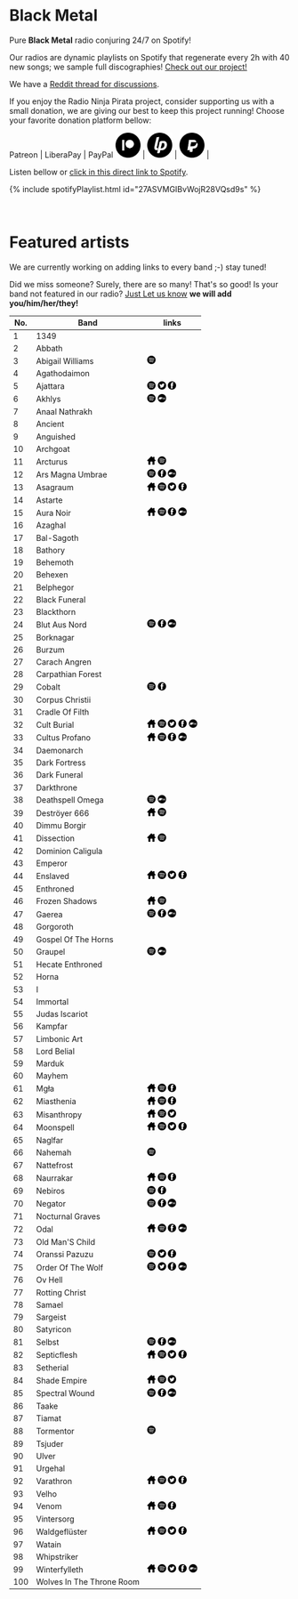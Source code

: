 # Black Metal

Pure **Black Metal** radio conjuring 24/7 on Spotify!

Our radios are dynamic playlists on Spotify that regenerate every 2h with 40 new songs; we sample full discographies! <a href="/">Check out our project!</a>

We have a [Reddit thread for discussions](https://www.reddit.com/r/RadioNinjaPirata/comments/ifr9e8/black_metal/).

If you enjoy the Radio Ninja Pirata project, consider supporting us with a small donation, we are giving our best to keep this project running! Choose your favorite donation platform bellow:

 Patreon | LiberaPay | PayPal
<a href="https://www.patreon.com/radioninjapirata" target="_blank"><img src="assets/patreon_black_logo_500x500.png" alt="patreon" height="45" width="45" /></a> | <a href="https://liberapay.com/RadioNinjaPirata/donate" target="_blank"><img src="assets/liberapay_logo_500x500.png" alt="liberapay" height="45" width="45" /></a> | <a href="https://www.paypal.com/cgi-bin/webscr?cmd=_s-xclick&hosted_button_id=TWGZ3KKDLEDUE&source=url" target="_blank"><img src="assets/paypal_black_logo_500x500.png" alt="paypal" height="45" width="45" /></a> |

Listen bellow or [click in this direct link to Spotify](https://open.spotify.com/playlist/27ASVMGIBvWojR28VQsd9s?si=wCYTXVh3SYWrAoWvt9BQuQ).

{% include spotifyPlaylist.html id="27ASVMGIBvWojR28VQsd9s" %}

<br>

# Featured artists

We are currently working on adding links to every band ;-) stay tuned!

Did we miss someone? Surely, there are so many! That's so good! Is your band not featured in our radio? [Just Let us know](https://github.com/RadioNinjaPirata/commentsENG/issues/new) **we will add you/him/her/they!**

No. | Band | links
--- | ---- | -----
1 | 1349 |     
2 | Abbath |     
3 | Abigail Williams |  <a href="https://open.spotify.com/artist/4VkWISgUF5AccCSs92mauh?si=XKgjkhNNQdynRqvlkXfVTw" target="_blank"><img src="assets/spotify_button.png" alt="spotify" height="15" width="15" /></a>   
4 | Agathodaimon |     
5 | Ajattara |  <a href="https://open.spotify.com/artist/19WQljDiwhjoGNc8CMbQgn?si=9lRbrVmQRF6pAFb1gka0Vg" target="_blank"><img src="assets/spotify_button.png" alt="spotify" height="15" width="15" /></a> <a href="https://twitter.com/AJATTARAband" target="_blank"><img src="assets/twitter_button.png" alt="twitter" height="15" width="15" /></a> <a href="https://www.facebook.com/ajattara" target="_blank"><img src="assets/facebook_button.png" alt="facebook" height="15" width="15" /></a> 
6 | Akhlys |  <a href="https://open.spotify.com/artist/7swiuMho0UMNYbZqcO0dho?si=fe5P7SedR0uHF7u6V_75qw" target="_blank"><img src="assets/spotify_button.png" alt="spotify" height="15" width="15" /></a>   <a href="https://akhlys.bandcamp.com" target="_blank"><img src="assets/bandcamp_button.png" alt="bandcamp" height="15" width="15" /></a>
7 | Anaal Nathrakh |     
8 | Ancient |     
9 | Anguished |     
10 | Archgoat |     
11 | Arcturus | <a href="www.arcturus.no" target="_blank"><img src="assets/others_home_button.png" alt="home" height="15" width="15" /></a> <a href="https://open.spotify.com/artist/0UGvFl1tJ49Co99gaXZH9Z?si=HcmguPebTNO7NqPWyXGJ_g" target="_blank"><img src="assets/spotify_button.png" alt="spotify" height="15" width="15" /></a>   
12 | Ars Magna Umbrae |  <a href="https://open.spotify.com/artist/4ZQP6y6wXUNq2nsp54qUv4?si=i-5s3nUhRde988gbZ1ClTA" target="_blank"><img src="assets/spotify_button.png" alt="spotify" height="15" width="15" /></a>  <a href="https://www.facebook.com/arsmagnaumbrae" target="_blank"><img src="assets/facebook_button.png" alt="facebook" height="15" width="15" /></a> <a href="https://arsmagnaumbrae.bandcamp.com" target="_blank"><img src="assets/bandcamp_button.png" alt="bandcamp" height="15" width="15" /></a>
13 | Asagraum | <a href="https://www.aisamerch.com/search?q=asagraum" target="_blank"><img src="assets/others_home_button.png" alt="home" height="15" width="15" /></a> <a href="https://open.spotify.com/artist/0vYB7kRlczfzsOnK49N7D2?si=t6TbMLEpQq2FDjJowomuiA" target="_blank"><img src="assets/spotify_button.png" alt="spotify" height="15" width="15" /></a> <a href="https://twitter.com/asagraum" target="_blank"><img src="assets/twitter_button.png" alt="twitter" height="15" width="15" /></a> <a href="https://www.facebook.com/asagraum" target="_blank"><img src="assets/facebook_button.png" alt="facebook" height="15" width="15" /></a> 
14 | Astarte |     
15 | Aura Noir | <a href="https://en.wikipedia.org/wiki/Aura_Noir" target="_blank"><img src="assets/others_home_button.png" alt="home" height="15" width="15" /></a> <a href="https://open.spotify.com/artist/4S2qftLTvdEFvIPPTYmeg6?si=_niRK5EQSvy4LNsnTKxh_w" target="_blank"><img src="assets/spotify_button.png" alt="spotify" height="15" width="15" /></a>  <a href="https://www.facebook.com/auranoirofficial" target="_blank"><img src="assets/facebook_button.png" alt="facebook" height="15" width="15" /></a> <a href="https://auranoir.bandcamp.com" target="_blank"><img src="assets/bandcamp_button.png" alt="bandcamp" height="15" width="15" /></a>
16 | Azaghal |     
17 | Bal-Sagoth |     
18 | Bathory |     
19 | Behemoth |     
20 | Behexen |     
21 | Belphegor |     
22 | Black Funeral |     
23 | Blackthorn |     
24 | Blut Aus Nord |  <a href="https://open.spotify.com/artist/0c0xIXQhCbmtvzM93liaSf?si=askuunvNTkWNsdQ5Q_IkRQ" target="_blank"><img src="assets/spotify_button.png" alt="spotify" height="15" width="15" /></a>  <a href="https://www.facebook.com/blutausnord.official" target="_blank"><img src="assets/facebook_button.png" alt="facebook" height="15" width="15" /></a> <a href="https://blutausnord.bandcamp.com" target="_blank"><img src="assets/bandcamp_button.png" alt="bandcamp" height="15" width="15" /></a>
25 | Borknagar |     
26 | Burzum |     
27 | Carach Angren |     
28 | Carpathian Forest |     
29 | Cobalt |  <a href="https://open.spotify.com/artist/2yawagTvYt4y9mXm0d3n3p?si=4PDjZC9TRcS-w3-rCpDOCQ" target="_blank"><img src="assets/spotify_button.png" alt="spotify" height="15" width="15" /></a>  <a href="https://www.facebook.com/cobaltofficial" target="_blank"><img src="assets/facebook_button.png" alt="facebook" height="15" width="15" /></a> 
30 | Corpus Christii |     
31 | Cradle Of Filth |     
32 | Cult Burial | <a href="https://www.cultburial.com/" target="_blank"><img src="assets/others_home_button.png" alt="home" height="15" width="15" /></a> <a href="https://open.spotify.com/artist/6OXAFCILnZJLxFE23w46my?si=1gZZXaXpSVG8du51Vr4pbg" target="_blank"><img src="assets/spotify_button.png" alt="spotify" height="15" width="15" /></a> <a href="https://twitter.com/CultBurial" target="_blank"><img src="assets/twitter_button.png" alt="twitter" height="15" width="15" /></a> <a href="https://www.facebook.com/cultburial" target="_blank"><img src="assets/facebook_button.png" alt="facebook" height="15" width="15" /></a> <a href="https://cultburial.bandcamp.com" target="_blank"><img src="assets/bandcamp_button.png" alt="bandcamp" height="15" width="15" /></a>
33 | Cultus Profano | <a href="https://www.debemur-morti.com/en/309-cultus-profano" target="_blank"><img src="assets/others_home_button.png" alt="home" height="15" width="15" /></a> <a href="https://open.spotify.com/artist/0ELrHuuNV8W7im7Ydd9hIb?si=Apb3X4zNQAyOpOYutXDlpA" target="_blank"><img src="assets/spotify_button.png" alt="spotify" height="15" width="15" /></a>  <a href="https://www.facebook.com/CULTUS.PROFANO" target="_blank"><img src="assets/facebook_button.png" alt="facebook" height="15" width="15" /></a> <a href="https://cultusprofano.bandcamp.com" target="_blank"><img src="assets/bandcamp_button.png" alt="bandcamp" height="15" width="15" /></a>
34 | Daemonarch |     
35 | Dark Fortress |     
36 | Dark Funeral |     
37 | Darkthrone |     
38 | Deathspell Omega |  <a href="https://open.spotify.com/artist/4pP3Gtdmwp2cHtz736pyGI?si=TCrHyJqwQ7uvvQ-kAzHkhw" target="_blank"><img src="assets/spotify_button.png" alt="spotify" height="15" width="15" /></a>   <a href="https://deathspellomega.bandcamp.com" target="_blank"><img src="assets/bandcamp_button.png" alt="bandcamp" height="15" width="15" /></a>
39 | Deströyer 666 | <a href="http://www.destroyer666.uk/" target="_blank"><img src="assets/others_home_button.png" alt="home" height="15" width="15" /></a> <a href="https://open.spotify.com/artist/67T5lWCllFJE7hDrslnxYK?si=BUk0-PZvSiKlqX7dVrAfMw" target="_blank"><img src="assets/spotify_button.png" alt="spotify" height="15" width="15" /></a>   
40 | Dimmu Borgir |     
41 | Dissection | <a href="https://www.dissection.nu/" target="_blank"><img src="assets/others_home_button.png" alt="home" height="15" width="15" /></a> <a href="https://open.spotify.com/artist/6qpmcQfxhmNxNMCJUrpHwe?si=4ptHy6K4S7K9U4WVkwfNdQ" target="_blank"><img src="assets/spotify_button.png" alt="spotify" height="15" width="15" /></a>   
42 | Dominion Caligula |     
43 | Emperor |     
44 | Enslaved | <a href="http://enslaved.no/" target="_blank"><img src="assets/others_home_button.png" alt="home" height="15" width="15" /></a> <a href="https://open.spotify.com/artist/2HmtB6wVRRi3z0JwZHtkiD?si=0MnqYZdmQI-Ts5-yrma-og" target="_blank"><img src="assets/spotify_button.png" alt="spotify" height="15" width="15" /></a> <a href="https://twitter.com/EnslavedBand" target="_blank"><img src="assets/twitter_button.png" alt="twitter" height="15" width="15" /></a> <a href="https://www.facebook.com/enslaved" target="_blank"><img src="assets/facebook_button.png" alt="facebook" height="15" width="15" /></a> 
45 | Enthroned |     
46 | Frozen Shadows | <a href="http://home.total.net/~frozen/" target="_blank"><img src="assets/others_home_button.png" alt="home" height="15" width="15" /></a> <a href="https://open.spotify.com/artist/7mVrZuFJFWTfAM0kiIWTkC?si=da3T9UIKRmaogZeDqfRIww" target="_blank"><img src="assets/spotify_button.png" alt="spotify" height="15" width="15" /></a>   
47 | Gaerea |  <a href="https://open.spotify.com/artist/1wXoI3Ajpv4WwQ3LmcrSBw?si=ClbbQrcDQli1UVnO3w_zfA" target="_blank"><img src="assets/spotify_button.png" alt="spotify" height="15" width="15" /></a>  <a href="https://www.facebook.com/gaerea" target="_blank"><img src="assets/facebook_button.png" alt="facebook" height="15" width="15" /></a> <a href="https://gaerea.bandcamp.com" target="_blank"><img src="assets/bandcamp_button.png" alt="bandcamp" height="15" width="15" /></a>
48 | Gorgoroth |     
49 | Gospel Of The Horns |     
50 | Graupel |  <a href="https://open.spotify.com/artist/3kPLXPP573p0RHgMMxXGdZ?si=q2UfwAZjSli-WaHOMOBlsQ" target="_blank"><img src="assets/spotify_button.png" alt="spotify" height="15" width="15" /></a>   <a href="https://graupel-germany.bandcamp.com" target="_blank"><img src="assets/bandcamp_button.png" alt="bandcamp" height="15" width="15" /></a>
51 | Hecate Enthroned |     
52 | Horna |     
53 | I |     
54 | Immortal |     
55 | Judas Iscariot |     
56 | Kampfar |     
57 | Limbonic Art |     
58 | Lord Belial |     
59 | Marduk |     
60 | Mayhem |     
61 | Mgła | <a href="https://no-solace.com/mgla.html" target="_blank"><img src="assets/others_home_button.png" alt="home" height="15" width="15" /></a> <a href="https://open.spotify.com/artist/2hbkBlGBgvJkC3tpUn9w4C?si=kVxhIKZ0RpadscW5OViXkA" target="_blank"><img src="assets/spotify_button.png" alt="spotify" height="15" width="15" /></a>  <a href="https://www.facebook.com/mglaofficial" target="_blank"><img src="assets/facebook_button.png" alt="facebook" height="15" width="15" /></a> 
62 | Miasthenia | <a href="https://www.miasthenia.com/" target="_blank"><img src="assets/others_home_button.png" alt="home" height="15" width="15" /></a> <a href="https://open.spotify.com/artist/2gXm7lnTjOVGhSDBA0e7kW?si=hOISznpnTFeUmWn5yaUedg" target="_blank"><img src="assets/spotify_button.png" alt="spotify" height="15" width="15" /></a>  <a href="https://www.facebook.com/miasthenia" target="_blank"><img src="assets/facebook_button.png" alt="facebook" height="15" width="15" /></a> 
63 | Misanthropy | <a href="https://www.facebook.com/misanthropymetal" target="_blank"><img src="assets/others_home_button.png" alt="home" height="15" width="15" /></a> <a href="https://open.spotify.com/artist/1UyetN5SWFbeToXl9IWAUn?si=wnBNpb6QTX-4CkPtfORWDQ" target="_blank"><img src="assets/spotify_button.png" alt="spotify" height="15" width="15" /></a> <a href="https://twitter.com/MisanthropyZGZ" target="_blank"><img src="assets/twitter_button.png" alt="twitter" height="15" width="15" /></a>  
64 | Moonspell | <a href="https://www.moonspell.com/" target="_blank"><img src="assets/others_home_button.png" alt="home" height="15" width="15" /></a> <a href="https://open.spotify.com/artist/17bYSQ9ZRnreVnJjE5X2x6?si=I4lyBY8pTNOPu3RottUdrw" target="_blank"><img src="assets/spotify_button.png" alt="spotify" height="15" width="15" /></a> <a href="https://twitter.com/moonspell" target="_blank"><img src="assets/twitter_button.png" alt="twitter" height="15" width="15" /></a> <a href="https://www.facebook.com/moonspellband" target="_blank"><img src="assets/facebook_button.png" alt="facebook" height="15" width="15" /></a> 
65 | Naglfar |     
66 | Nahemah |  <a href="https://open.spotify.com/artist/3ncx8IRTf1fHtrOiIs8lKG?si=qsw4llamQlOgi8um2cLjNg" target="_blank"><img src="assets/spotify_button.png" alt="spotify" height="15" width="15" /></a>   
67 | Nattefrost |     
68 | Naurrakar | <a href="https://bandzone.cz/naurrakar" target="_blank"><img src="assets/others_home_button.png" alt="home" height="15" width="15" /></a> <a href="https://open.spotify.com/artist/62tUCxhwFOqfZFoUxJcMr7?si=Iq35-t-bSbGySqlNoVKigg" target="_blank"><img src="assets/spotify_button.png" alt="spotify" height="15" width="15" /></a>  <a href="https://www.facebook.com/Naurrakar" target="_blank"><img src="assets/facebook_button.png" alt="facebook" height="15" width="15" /></a> 
69 | Nebiros |  <a href="https://open.spotify.com/artist/1wPwVvQY6fYSFDCJllLuAE?si=BieS6Y8DSWOB7JxthL1L_Q" target="_blank"><img src="assets/spotify_button.png" alt="spotify" height="15" width="15" /></a>  <a href="https://www.facebook.com/blackmetalblasfemo" target="_blank"><img src="assets/facebook_button.png" alt="facebook" height="15" width="15" /></a> 
70 | Negator |  <a href="https://open.spotify.com/artist/7iVyDUjFXrtG17nZeQvn1Y?si=_iXGFp4fRiOd1gvXg4WqVw" target="_blank"><img src="assets/spotify_button.png" alt="spotify" height="15" width="15" /></a>  <a href="https://www.facebook.com/NegatorOfficial" target="_blank"><img src="assets/facebook_button.png" alt="facebook" height="15" width="15" /></a> <a href="https://negator.bandcamp.com" target="_blank"><img src="assets/bandcamp_button.png" alt="bandcamp" height="15" width="15" /></a>
71 | Nocturnal Graves |     
72 | Odal | <a href="http://www.odal-horde.de/content/index.php" target="_blank"><img src="assets/others_home_button.png" alt="home" height="15" width="15" /></a> <a href="https://open.spotify.com/artist/71nUSqRWaFZFOO15z9L7MV?si=oO0JKcvCTkeg99pA9y3n1Q" target="_blank"><img src="assets/spotify_button.png" alt="spotify" height="15" width="15" /></a>  <a href="https://www.facebook.com/OdalHorde-615696808599097" target="_blank"><img src="assets/facebook_button.png" alt="facebook" height="15" width="15" /></a> <a href="https://odal-horde.bandcamp.com" target="_blank"><img src="assets/bandcamp_button.png" alt="bandcamp" height="15" width="15" /></a>
73 | Old Man'S Child |     
74 | Oranssi Pazuzu |  <a href="https://open.spotify.com/artist/3XFQRe2FsSOjrODygK4caW?si=Pd56fdCZQHa__6W7BIjsiA" target="_blank"><img src="assets/spotify_button.png" alt="spotify" height="15" width="15" /></a> <a href="https://twitter.com/Oranssi_Pazuzu" target="_blank"><img src="assets/twitter_button.png" alt="twitter" height="15" width="15" /></a> <a href="https://www.facebook.com/oranssipazuzuband" target="_blank"><img src="assets/facebook_button.png" alt="facebook" height="15" width="15" /></a> 
75 | Order Of The Wolf |  <a href="https://open.spotify.com/artist/4i5yMf3pMi3fimSqUdffzN?si=uPXPsXdkRoi2-LkDoBdyUQ" target="_blank"><img src="assets/spotify_button.png" alt="spotify" height="15" width="15" /></a> <a href="https://twitter.com/orderofthewoIf" target="_blank"><img src="assets/twitter_button.png" alt="twitter" height="15" width="15" /></a> <a href="https://www.facebook.com/orderofthewolfofficial" target="_blank"><img src="assets/facebook_button.png" alt="facebook" height="15" width="15" /></a> <a href="https://orderofthewolf.bandcamp.com" target="_blank"><img src="assets/bandcamp_button.png" alt="bandcamp" height="15" width="15" /></a>
76 | Ov Hell |     
77 | Rotting Christ |     
78 | Samael |     
79 | Sargeist |     
80 | Satyricon |     
81 | Selbst |  <a href="https://open.spotify.com/artist/1EiQbUfIU3UhBZR5sQRTHN?si=VQe5M5ZSQBSjHy36CKf-vQ" target="_blank"><img src="assets/spotify_button.png" alt="spotify" height="15" width="15" /></a>  <a href="https://www.facebook.com/selbstbm" target="_blank"><img src="assets/facebook_button.png" alt="facebook" height="15" width="15" /></a> <a href="https://selbst.bandcamp.com" target="_blank"><img src="assets/bandcamp_button.png" alt="bandcamp" height="15" width="15" /></a>
82 | Septicflesh | <a href="https://www.septicflesh.com/" target="_blank"><img src="assets/others_home_button.png" alt="home" height="15" width="15" /></a> <a href="https://open.spotify.com/artist/5MlEt7qqXqNSReeX76xK6b?si=tSavy5mJRYuHk5tpvvNdOg" target="_blank"><img src="assets/spotify_button.png" alt="spotify" height="15" width="15" /></a> <a href="https://twitter.com/septicfleshband" target="_blank"><img src="assets/twitter_button.png" alt="twitter" height="15" width="15" /></a> <a href="https://www.facebook.com/septicfleshband" target="_blank"><img src="assets/facebook_button.png" alt="facebook" height="15" width="15" /></a> 
83 | Setherial |     
84 | Shade Empire | <a href="http://www.shadeempire.com/" target="_blank"><img src="assets/others_home_button.png" alt="home" height="15" width="15" /></a> <a href="https://open.spotify.com/artist/7vdH23uIvKDe36XYLQZTeH?si=7XEw3CvbR7W36D8Dn8DyJA" target="_blank"><img src="assets/spotify_button.png" alt="spotify" height="15" width="15" /></a> <a href="https://twitter.com/shade_empire" target="_blank"><img src="assets/twitter_button.png" alt="twitter" height="15" width="15" /></a>  
85 | Spectral Wound |  <a href="https://open.spotify.com/artist/3i6zP2x9GMBV3WyRzqQtM6?si=iFDJh1gsR_6I8-28b5X8tw" target="_blank"><img src="assets/spotify_button.png" alt="spotify" height="15" width="15" /></a>  <a href="https://www.facebook.com/spectralwoundcontramundi" target="_blank"><img src="assets/facebook_button.png" alt="facebook" height="15" width="15" /></a> <a href="https://spectralwound.bandcamp.com" target="_blank"><img src="assets/bandcamp_button.png" alt="bandcamp" height="15" width="15" /></a>
86 | Taake |     
87 | Tiamat |     
88 | Tormentor |  <a href="https://open.spotify.com/artist/3MkoLr1zlZNu0Fz0M0oQHj?si=HzMWIqhnTmO8Az2thrabdQ" target="_blank"><img src="assets/spotify_button.png" alt="spotify" height="15" width="15" /></a>   
89 | Tsjuder |     
90 | Ulver |     
91 | Urgehal |     
92 | Varathron | <a href="www.varathron.com" target="_blank"><img src="assets/others_home_button.png" alt="home" height="15" width="15" /></a> <a href="https://open.spotify.com/artist/3V9JzR4lFUlNvRgRuPO8x4?si=l-6V57dEQwW4bDxG52O4CA" target="_blank"><img src="assets/spotify_button.png" alt="spotify" height="15" width="15" /></a> <a href="https://twitter.com/varathron" target="_blank"><img src="assets/twitter_button.png" alt="twitter" height="15" width="15" /></a> <a href="https://www.facebook.com/VarathronOfficial" target="_blank"><img src="assets/facebook_button.png" alt="facebook" height="15" width="15" /></a> 
93 | Velho |     
94 | Venom | <a href="http://www.venomslegions.com/" target="_blank"><img src="assets/others_home_button.png" alt="home" height="15" width="15" /></a> <a href="https://open.spotify.com/artist/5fwaejlOHVBAw1KhIPPaQe?si=9cBISxY1RvOvHjwVsYM-sw" target="_blank"><img src="assets/spotify_button.png" alt="spotify" height="15" width="15" /></a>  <a href="https://www.facebook.com/officialvenomband" target="_blank"><img src="assets/facebook_button.png" alt="facebook" height="15" width="15" /></a> 
95 | Vintersorg |     
96 | Waldgeflüster | <a href="https://www.waldgefluester.com/" target="_blank"><img src="assets/others_home_button.png" alt="home" height="15" width="15" /></a> <a href="https://open.spotify.com/artist/1LAUNbSi4NHJfXGvgOoBFy?si=qLxc1dhYTKacU8MAq7NHxw" target="_blank"><img src="assets/spotify_button.png" alt="spotify" height="15" width="15" /></a> <a href="https://twitter.com/_Waldgefluester" target="_blank"><img src="assets/twitter_button.png" alt="twitter" height="15" width="15" /></a> <a href="https://www.facebook.com/BlackMetalWaldgefluester" target="_blank"><img src="assets/facebook_button.png" alt="facebook" height="15" width="15" /></a> 
97 | Watain |     
98 | Whipstriker |     
99 | Winterfylleth | <a href="https://www.winterfylleth.co.uk/" target="_blank"><img src="assets/others_home_button.png" alt="home" height="15" width="15" /></a> <a href="https://open.spotify.com/artist/0cKyWvYnOGpPV2NpulEYf5?si=ejRRzBCFQBqGB3UrYMe5zw" target="_blank"><img src="assets/spotify_button.png" alt="spotify" height="15" width="15" /></a> <a href="https://twitter.com/Winterfylleth" target="_blank"><img src="assets/twitter_button.png" alt="twitter" height="15" width="15" /></a> <a href="https://www.facebook.com/Winterfylleth" target="_blank"><img src="assets/facebook_button.png" alt="facebook" height="15" width="15" /></a> <a href="https://winterfylleth.bandcamp.com" target="_blank"><img src="assets/bandcamp_button.png" alt="bandcamp" height="15" width="15" /></a>
100 | Wolves In The Throne Room |     
